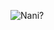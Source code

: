 ![Nani?](https://user-images.githubusercontent.com/42074408/87242771-60931800-c44d-11ea-827f-68cbf3b47f28.png)

